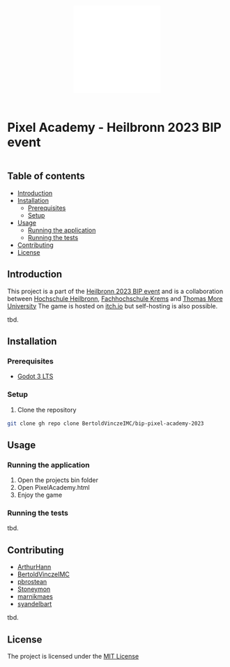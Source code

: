 <div style="display: flex; flex-direction: column; justify-content: center; align-items: center;">
  <div style="margin-bottom: 20px;">
    <img src="bip-logo-standalone.png" alt="image" style="width: 200px;">
  </div>
  <div>
    <h1>Pixel Academy - Heilbronn 2023 BIP event</h1>
  </div>
</div>

## Table of contents

- [Introduction](#introduction)
- [Installation](#installation)
  - [Prerequisites](#prerequisites)
  - [Setup](#setup)
- [Usage](#usage)
  - [Running the application](#running-the-application)
  - [Running the tests](#running-the-tests)
- [Contributing](#contributing)
- [License](#license)

## Introduction

This project is a part of the [Heilbronn 2023 BIP event](https://www.heilbronn.de/bip2023) and is a collaboration between [Hochschule Heilbronn](https://www.hs-heilbronn.de/de), [Fachhochschule Krems](https://www.fh-krems.ac.at) and [Thomas More University](https://www.thomasmore.be/en/welcome)
The game is hosted on [itch.io](https://p422l.itch.io/pixel-academy) but self-hosting is also possible.

tbd.

## Installation

### Prerequisites

- [Godot 3 LTS](https://godotengine.org/download/3.x/windows)

### Setup

1. Clone the repository
```bash	
git clone gh repo clone BertoldVinczeIMC/bip-pixel-academy-2023
```

## Usage

### Running the application
1. Open the projects bin folder
2. Open PixelAcademy.html
3. Enjoy the game

### Running the tests
tbd.

## Contributing
- [ArthurHann](https://github.com/ArthurHann)
- [BertoldVinczeIMC](https://github.com/ArthurHann)
- [pbrostean](https://github.com/pbrostean)
- [Stoneymon](https://github.com/Stoneymon)
- [marnikmaes](https://github.com/marnikmaes)
- [syandelbart](https://github.com/syandelbart)

tbd.

## License
The project is licensed under the [MIT License]()
